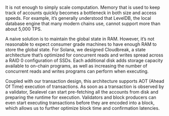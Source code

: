 It is not enough to simply scale computation. Memory that is used to keep track of accounts quickly becomes a bottleneck in both size and access speeds. For example, it’s generally understood that LevelDB, the local database engine that many modern chains use, cannot support more than about 5,000 TPS.

A naive solution is to maintain the global state in RAM. However, it’s not reasonable to expect consumer grade machines to have enough RAM to store the global state. For Solana, we designed Cloudbreak, a state architecture that’s optimized for concurrent reads and writes spread across a RAID 0 configuration of SSDs. Each additional disk adds storage capacity available to on-chain programs, as well as increasing the number of concurrent reads and writes programs can perform when executing.

Coupled with our transaction design, this architecture supports AOT (Ahead Of Time) execution of transactions. As soon as a transaction is observed by a validator, Sealevel can start pre-fetching all the accounts from disk and preparing the runtime for execution. Validators and block producers can even start executing transactions before they are encoded into a block, which allows us to further optimize block time and confirmation latencies.